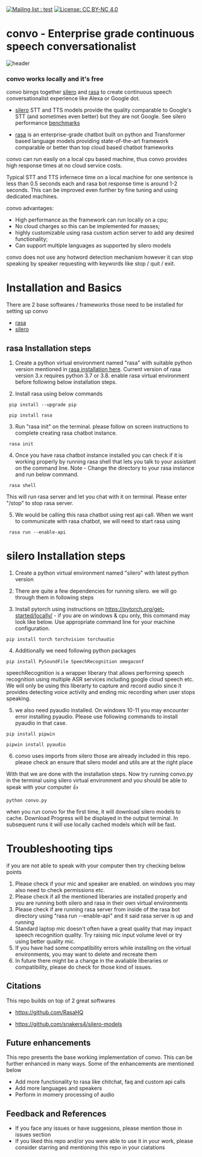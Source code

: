 
 [![Mailing list : test](http://img.shields.io/badge/Email-gray.svg?style=for-the-badge&logo=gmail)](mailto:ashutosh.dongare@gmail.com) [![License: CC BY-NC 4.0](https://img.shields.io/badge/License-GNU%20AGPL%203.0-lightgrey.svg?style=for-the-badge)](https://github.com/AshutoshDongare/convo/blob/main/LICENSE)


# convo - Enterprise grade continuous speech conversationalist 

![header](https://user-images.githubusercontent.com/18417621/161523640-a8cb4eea-0f74-4fff-ba0a-02182bd03a33.png)

### convo works locally and it's free

convo birngs together [silero](https://github.com/snakers4/silero-models) and [rasa](https://github.com/RasaHQ) to create continuous speech conversationalist experience like Alexa or Google dot. 

 - [silero](https://github.com/snakers4/silero-models) STT and TTS models provide the quality comparable to Google's STT (and sometimes even better) but they are not  Google. See silero performance [benchmarks](https://github.com/snakers4/silero-models/wiki/Quality-Benchmarks) 

 - [rasa](https://github.com/RasaHQ) is an enterprise-grade chatbot built on python and Transformer based language models providing state-of-the-art framework comparable or better than top cloud based chatbot frameworks 

convo can run easily on a local cpu based machine, thus convo provides high response times at no cloud service costs.

Typical STT and TTS infernece time on a local machine for one sentence is less than 0.5 seconds each and rasa bot response time is around 1-2 seconds. This can be improved even further by fine tuning and using dedicated machines. 
  
convo advantages:
- High performance as the framework can run locally on a cpu;
- No cloud charges so this can be implemented for masses;
- highly customizable using rasa custom action server to add any desired functionality;
- Can support multiple languages as supported by silero models

convo does not use any hotword detection mechanism however it can stop speaking by speaker requesting with keywords like stop / quit / exit.   


# Installation and Basics

There are 2 base softwares / frameworks those need to be installed for setting up convo 

- [rasa](https://github.com/RasaHQ)
- [silero](https://github.com/snakers4/silero-models)


## rasa Installation steps

1) Create a python virtual environment named "rasa" with suitable python version mentioned in [rasa installation here](https://rasa.com/docs/rasa/installation/). Current version of rasa version 3.x requires python 3.7 or 3.8. enable rasa virtual environment before following below installation steps.

2) Install rasa using below commands
```
 pip install --upgrade pip
 
 pip install rasa
```  
3) Run "rasa init" on the terminal. please follow on screen instructions to complete creating rasa chatbot instance. 
```
 rasa init
```
    
4) Once you have rasa chatbot instance installed you can check if it is working properly by running rasa shell that lets you talk to your assistant on the command line. Note - Change the directory to your rasa instance and run below command.     
```
 rasa shell
```
   This will run rasa server and let you chat with it on terminal. Please enter "/stop" to stop rasa server.
    
5) We would be calling this rasa chatbot using rest api call. When we want to communicate with rasa chatbot, we will need to start rasa using 
```
 rasa run --enable-api
```

# silero Installation steps
    
1) Create a python virtual environment named "silero" with latest python version 
    
2) There are quite a few dependencies for running silero. we will go through them in following steps
    
3) Install pytorch using instructions on https://pytorch.org/get-started/locally/ - if you are on windows & cpu only, this command may look like below. Use appropriate command line for your machine configuration.
    
``` 
pip install torch torchvision torchaudio
```

4) Additionally we need following python packages
    
```
pip install PySoundFile SpeechRecognition omegaconf
```

speechRecognition is a wrapper liberary that allows performing speech recognition using multiple ASR services including google cloud speech etc. We will only be using this liberarty to capture and record audio since it provides detecting voice activity and ending mic recording when user stops speaking.
    
5) we also need pyaudio installed. On windows 10-11 you may encounter error installing pyaudio. Please use following commands to install pyaudio in that case.
    
``` 
pip install pipwin 
    
pipwin install pyaudio 
```

6) convo uses imports from silero those are already included in this repo. please check an ensure that silero model and utils are at the right place

With that we are done with the installation steps. Now try running convo.py in the terminal using silero virtual environment and you should be able to speak with your computer :thumbsup:
```
python convo.py
```

when you run convo for the first time, it will download silero models to cache. Download Progress will be displayed in the output terminal. In subsequent runs it will use locally cached models which will be fast.

# Troubleshooting tips

if you are not able to speak with your computer then try checking below points

1) Please check if your mic and speaker are enabled. on windows you may also need to check permissions etc.
2) Please check if all the mentioned liberaries are installed properly and you are running both silero and rasa in their own virtual environments
3) Please check if are running rasa server from inside of the rasa bot directory using "rasa run --enable-api" and it said rasa server is up and running
4) Standard laptop mic doesn't often have a great quality that may impact speech recognition quality. Try raising mic input volume level or try using better quality mic.
5) If you have had some compatibility errors while installing on the virtual environments, you may want to delete and recreate them
6) In future there might be a change in the avaliable liberaries or compatibility, please do check for those kind of issues.
 

## Citations

This repo builds on top of 2 great softwares

  - https://github.com/RasaHQ

  - https://github.com/snakers4/silero-models


## Future enhancements

This repo presents the base working implementation of convo. This can be further enhanced in many ways. Some of the enhancements are mentioned below 
 - Add more functionality to rasa like chitchat, faq and custom api calls
 - Add more languages and speakers
 - Perform in momery processing of audio


## Feedback and References

- If you face any issues or have suggesions, please mention those in issues section
- If you liked this repo and/or you were able to use it in your work, please consider starring and mentioning this repo in your ciatations

